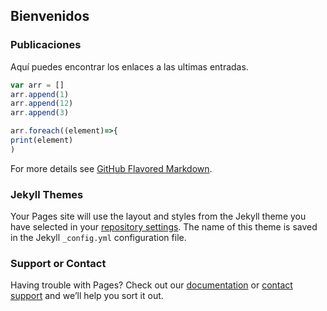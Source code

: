 ## Bienvenidos 


### Publicaciones

Aquí puedes encontrar los enlaces a las ultimas entradas.

```javascript
var arr = []
arr.append(1)
arr.append(12)
arr.append(3)

arr.foreach((element)=>{
print(element)
)
```

For more details see [GitHub Flavored Markdown](https://guides.github.com/features/mastering-markdown/).

### Jekyll Themes

Your Pages site will use the layout and styles from the Jekyll theme you have selected in your [repository settings](https://github.com/DiegoAraque1207/CV-2020-2.github.io/settings). The name of this theme is saved in the Jekyll `_config.yml` configuration file.

### Support or Contact

Having trouble with Pages? Check out our [documentation](https://docs.github.com/categories/github-pages-basics/) or [contact support](https://github.com/contact) and we’ll help you sort it out.
